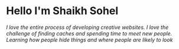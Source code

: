 # Hello I'm Shaikh Sohel
*I love the entire process of developing creative websites. I love the challenge of finding caches and spending time to meet new people. Learning how people hide things and where people are likely to look*
